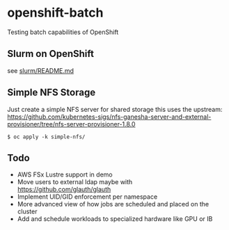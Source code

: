 # openshift-batch

Testing batch capabilities of OpenShift

## Slurm on OpenShift

see [slurm/README.md](slurm/README.md)

## Simple NFS Storage

Just create a simple NFS server for shared storage this uses the upstream: https://github.com/kubernetes-sigs/nfs-ganesha-server-and-external-provisioner/tree/nfs-server-provisioner-1.8.0

```
$ oc apply -k simple-nfs/
```

## Todo

- AWS FSx Lustre support in demo
- Move users to external ldap maybe with https://github.com/glauth/glauth
- Implement UID/GID enforcement per namespace
- More advanced view of how jobs are scheduled and placed on the cluster
- Add and schedule workloads to specialized hardware like GPU or IB

